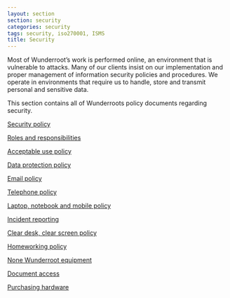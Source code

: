 ```yaml
---
layout: section
section: security
categories: security
tags: security, iso270001, ISMS
title: Security
---
```


Most of Wunderroot’s work is performed online, an environment that is vulnerable to attacks. Many of our clients insist on our implementation and proper management of information security policies and procedures. We operate in environments that require us to handle, store and transmit personal and sensitive data.

This section contains all of Wunderroots policy documents regarding security.

<a href=/security/security-policy>Security policy</a>

<a href=/security/roles/>Roles and responsibilities</a>

<a href=/security/acceptable-use-policy>Acceptable use policy</a>

<a href=/security/data-policy>Data protection policy</a>

<a href=/security/email-policy>Email policy</a>

<a href=/security/telephone-policy/>Telephone policy</a>

<a href=/security/laptop-notebook-policy>Laptop, notebook and mobile policy</a>

<a href=/security/incident-reporting>Incident reporting</a>

<a href=/security/clear-desk-clear-screen/>Clear desk, clear screen policy</a>

<a href=/security/homeworking-policy/>Homeworking policy</a>

<a href=/security/none-wunderroot-equipment/>None Wunderroot equipment</a>

<a href=/security/document-access/>Document access</a>

<a href=/security/hardware-policy/>Purchasing hardware</a>


